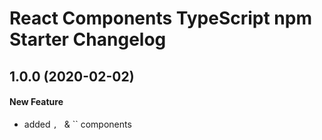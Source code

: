 # React Components TypeScript npm Starter Changelog

## 1.0.0 (2020-02-02)

#### New Feature

<!-- TODO -->

- added `, ` & `` components
